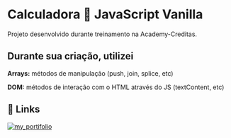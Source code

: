 
# Calculadora 🧮 JavaScript Vanilla 

Projeto desenvolvido durante treinamento na Academy-Creditas.



## Durante sua criação, utilizei

**Arrays:** métodos de manipulação (push, join, splice, etc)

**DOM:** métodos de interação com o HTML através do JS (textContent, etc)






## 🔗 Links
[![my_portifolio](https://img.shields.io/badge/Calculadora_Acesse_aqui-000?style=for-the-badge&logo=ko-fi&logoColor=rose)](https://khttps://exercicios-academy.vercel.app/)

